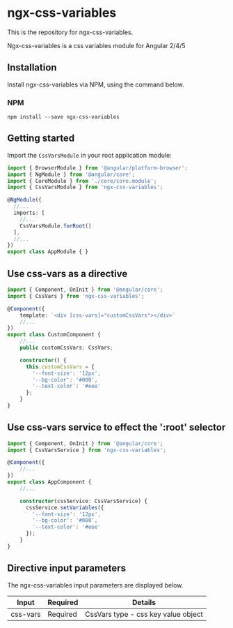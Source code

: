 # ngx-css-variables
This is the repository for ngx-css-variables.

Ngx-css-variables is a css variables module for Angular 2/4/5

## Installation
Install ngx-css-variables via NPM, using the command below.

### NPM
```shell
npm install --save ngx-css-variables
```

## Getting started
Import the `CssVarsModule` in your root application module:

```typescript
import { BrowserModule } from '@angular/platform-browser';
import { NgModule } from '@angular/core';
import { CoreModule } from './core/core.module';
import { CssVarsModule } from 'ngx-css-variables';

@NgModule({
  //...
  imports: [
    //...
    CssVarsModule.forRoot()
  ],
  //...
})
export class AppModule { }
```

## Use css-vars as a directive 

```typescript
import { Component, OnInit } from '@angular/core';
import { CssVars } from 'ngx-css-variables';

@Component({
    template: `<div [css-vars]="customCssVars"></div>`
    //...
})
export class CustomComponent {
    //...
    public customCssVars: CssVars;

    constructor() {
      this.customCssVars = {
        '--font-size': '12px',
        '--bg-color': '#000',
        '--text-color': '#eee'
      };
    }
}
```

## Use css-vars service to effect the ':root' selector 

```typescript
import { Component, OnInit } from '@angular/core';
import { CssVarsService } from 'ngx-css-variables';

@Component({
    //...
})
export class AppComponent {
    //...

    constructor(cssService: CssVarsService) {
      cssService.setVariables({
        '--font-size': '12px',
        '--bg-color': '#000',
        '--text-color': '#eee'
      });
    }
}
```

## Directive input parameters
The ngx-css-variables input parameters are displayed below.

| Input | Required | Details |
| ---- | ---- | ---- |
| css-vars | Required | CssVars type - css key value object  |
